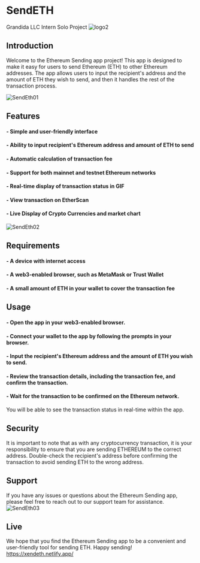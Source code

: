 # SendETH
Grandida LLC Intern Solo Project
![logo2](https://user-images.githubusercontent.com/48920663/215684079-41e033bd-eb56-422c-8f62-4ec9f18587cc.png)


## Introduction
Welcome to the Ethereum Sending app project! This app is designed to make it easy for users to send Ethereum (ETH) to other Ethereum addresses. The app allows users to input the recipient's address and the amount of ETH they wish to send, and then it handles the rest of the transaction process.

![SendEth01](https://user-images.githubusercontent.com/48920663/215684227-35aa99ed-3902-4a65-9905-b7546162498c.png)


## Features
#### - Simple and user-friendly interface
#### - Ability to input recipient's Ethereum address and amount of ETH to send
#### - Automatic calculation of transaction fee
#### - Support for both mainnet and testnet Ethereum networks
#### - Real-time display of transaction status in GIF
#### - View transaction on EtherScan
#### - Live Display of Crypto Currencies and market chart

![SendEth02](https://user-images.githubusercontent.com/48920663/215684435-f55ee7d9-4799-4370-978d-25d4424e3681.png)


## Requirements
#### - A device with internet access
#### - A web3-enabled browser, such as MetaMask or Trust Wallet
#### - A small amount of ETH in your wallet to cover the transaction fee

## Usage
#### - Open the app in your web3-enabled browser.
#### - Connect your wallet to the app by following the prompts in your browser.
#### - Input the recipient's Ethereum address and the amount of ETH you wish to send.
#### - Review the transaction details, including the transaction fee, and confirm the transaction.
#### - Wait for the transaction to be confirmed on the Ethereum network. 
You will be able to see the transaction status in real-time within the app.

## Security
It is important to note that as with any cryptocurrency transaction, it is your responsibility to 
ensure that you are sending ETHEREUM to the correct address. Double-check the recipient's address before 
confirming the transaction to avoid sending ETH to the wrong address.

## Support
If you have any issues or questions about the Ethereum Sending app, please feel free to reach out to our support team for assistance.
![SendEth03](https://user-images.githubusercontent.com/48920663/215674229-409874ee-0644-4aab-a665-8806ab32b119.png)


## Live 
We hope that you find the Ethereum Sending app to be a convenient and user-friendly tool for sending ETH. Happy sending!
https://xendeth.netlify.app/

